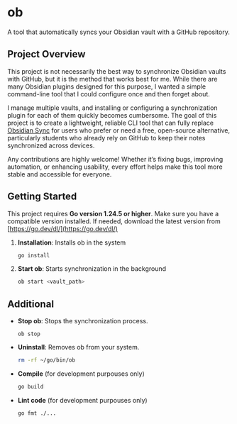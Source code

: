 # ob

A tool that automatically syncs your Obsidian vault with a GitHub repository.

## Project Overview

This project is not necessarily the best way to synchronize Obsidian vaults with GitHub, but it is the method that works best for me.
While there are many Obsidian plugins designed for this purpose, I wanted a simple command-line tool that I could configure once and then forget about.

I manage multiple vaults, and installing or configuring a synchronization plugin for each of them quickly becomes cumbersome.
The goal of this project is to create a lightweight, reliable CLI tool that can fully replace [Obsidian Sync](https://obsidian.md/sync) for users who prefer or need a free, open-source alternative, particularly students who already rely on GitHub to keep their notes synchronized across devices.

Any contributions are highly welcome! Whether it’s fixing bugs, improving automation, or enhancing usability, every effort helps make this tool more stable and accessible for everyone.

## Getting Started

This project requires **Go version 1.24.5 or higher**. Make sure you have a compatible version installed. If needed, download the latest version from [https://go.dev/dl/](https://go.dev/dl/)

1. **Installation**: Installs ob in the system

    ```bash
    go install
    ```

2. **Start ob**: Starts synchronization in the background

    ```bash
    ob start <vault_path>
    ```

## Additional

- **Stop ob**: Stops the synchronization process.

    ```
    ob stop
    ```

- **Uninstall**: Removes ob from your system.

    ```bash
    rm -rf ~/go/bin/ob
    ```

- **Compile** (for development purpouses only)

    ```bash
    go build
    ```

- **Lint code** (for development purpouses only)

    ```bash
    go fmt ./...
    ```
